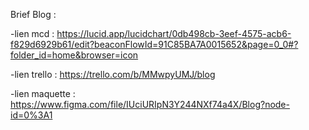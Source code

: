 Brief Blog :

-lien mcd : https://lucid.app/lucidchart/0db498cb-3eef-4575-acb6-f829d6929b61/edit?beaconFlowId=91C85BA7A0015652&page=0_0#?folder_id=home&browser=icon

-lien trello : https://trello.com/b/MMwpyUMJ/blog

-lien maquette : https://www.figma.com/file/IUciURIpN3Y244NXf74a4X/Blog?node-id=0%3A1
